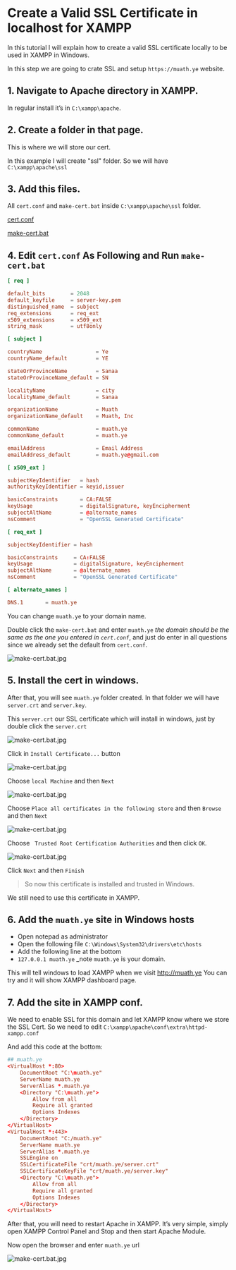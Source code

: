 # Create a Valid SSL Certificate in localhost for XAMPP

In this tutorial I will explain how to create a valid SSL certificate locally to be used in XAMPP in Windows.

In this step we are going to crate SSL and setup ```https://muath.ye``` website.

## 1. Navigate to Apache directory in XAMPP.

In regular install it’s in ```C:\xampp\apache```.

## 2. Create a folder in that page.

This is where we will store our cert.

In this example I will create "ssl" folder. So we will have ```C:\xampp\apache\ssl```

## 3. Add this files.


All ```cert.conf``` and ```make-cert.bat``` inside ```C:\xampp\apache\ssl``` folder.

[cert.conf](cert.conf)

[make-cert.bat](make-cert.bat)

## 4. Edit ```cert.conf``` As Following and Run ```make-cert.bat```

```conf
[ req ]

default_bits        = 2048
default_keyfile     = server-key.pem
distinguished_name  = subject
req_extensions      = req_ext
x509_extensions     = x509_ext
string_mask         = utf8only

[ subject ]

countryName                 = Ye
countryName_default         = YE

stateOrProvinceName         = Sanaa
stateOrProvinceName_default = SN

localityName                = city
localityName_default        = Sanaa

organizationName            = Muath
organizationName_default    = Muath, Inc

commonName                  = muath.ye
commonName_default          = muath.ye

emailAddress                = Email Address
emailAddress_default        = muath.ye@gmail.com

[ x509_ext ]

subjectKeyIdentifier   = hash
authorityKeyIdentifier = keyid,issuer

basicConstraints       = CA:FALSE
keyUsage               = digitalSignature, keyEncipherment
subjectAltName         = @alternate_names
nsComment              = "OpenSSL Generated Certificate"

[ req_ext ]

subjectKeyIdentifier = hash

basicConstraints     = CA:FALSE
keyUsage             = digitalSignature, keyEncipherment
subjectAltName       = @alternate_names
nsComment            = "OpenSSL Generated Certificate"

[ alternate_names ]

DNS.1       = muath.ye
```

You can change ```muath.ye``` to your domain name.

Double click the ```make-cert.bat``` and enter ```muath.ye``` _the domain should be the same as the one you entered in ```cert.conf```_, and just do enter in all questions since we already set the default from ```cert.conf```.

![make-cert.bat.jpg](images/make-cert.bat.jpg)

## 5. Install the cert in windows.

After that, you will see ```muath.ye``` folder created. In that folder we will have ```server.crt``` and ```server.key```. 

This ```server.crt``` our SSL certificate which will install in windows, just by double click the ```server.crt```

![make-cert.bat.jpg](images/install-ssl.jpg)

Click in ```Install Certificate...``` button

![make-cert.bat.jpg](images/certificate-import-wizard.jpg)

Choose ```local Machine``` and then ```Next```

![make-cert.bat.jpg](images/certificate-import-wizard-2.jpg)

Choose ```Place all certificates in the following store``` and then ```Browse``` and then ```Next```

![make-cert.bat.jpg](images/certificate-import-wizard-3.jpg)

Choose ``` Trusted Root Certification Authorities``` and then click ```OK```.

![make-cert.bat.jpg](images/certificate-import-wizard-4.jpg)

Click ```Next``` and then ```Finish```

> So now this certificate is installed and trusted in Windows.

We still need to use this certificate in XAMPP.

## 6. Add the ```muath.ye``` site in Windows hosts

- Open notepad as administrator
- Open the following file ```C:\Windows\System32\drivers\etc\hosts```
- Add the following line at the bottom
- ```127.0.0.1 muath.ye``` _note ```muath.ye``` is your domain.

This will tell windows to load XAMPP when we visit http://muath.ye You can try and it will show XAMPP dashboard page.

## 7. Add the site in XAMPP conf.

We need to enable SSL for this domain and let XAMPP know where we store the SSL Cert. So we need to edit ```C:\xampp\apache\conf\extra\httpd-xampp.conf```

And add this code at the bottom:

```conf
## muath.ye
<VirtualHost *:80>
    DocumentRoot "C:\muath.ye"
    ServerName muath.ye
    ServerAlias *.muath.ye
    <Directory "C:\muath.ye">
        Allow from all
        Require all granted
        Options Indexes
    </Directory>
</VirtualHost>
<VirtualHost *:443>
    DocumentRoot "C:/muath.ye"
    ServerName muath.ye
    ServerAlias *.muath.ye
    SSLEngine on
    SSLCertificateFile "crt/muath.ye/server.crt"
    SSLCertificateKeyFile "crt/muath.ye/server.key"
    <Directory "C:\muath.ye">
        Allow from all
        Require all granted
        Options Indexes
    </Directory>
</VirtualHost>
```

After that, you will need to restart Apache in XAMPP.  It’s very simple, simply open XAMPP Control Panel and Stop and then start Apache Module.

Now open the browser and enter ```muath.ye``` url

![make-cert.bat.jpg](images/certificate-installed.jpg)
